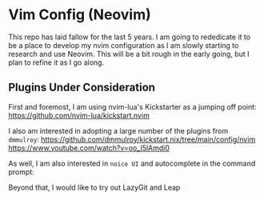 # Vim Config (Neovim)

This repo has laid fallow for the last 5 years. I am going to rededicate it to be a place to develop my nvim configuration as I am slowly starting to research and use Neovim. This will be a bit rough in the early going, but I plan to refine it as I go along. 

## Plugins Under Consideration

First and foremost, I am using nvim-lua's Kickstarter as a jumping off point:
https://github.com/nvim-lua/kickstart.nvim

I also am interested in adopting a large number of the plugins from `dmmulroy`:
https://github.com/dmmulroy/kickstart.nix/tree/main/config/nvim
https://www.youtube.com/watch?v=oo_I5lAmdi0

As well, I am also interested in `noice UI` and autocomplete in the command prompt:

Beyond that, I would like to try out LazyGit and Leap
